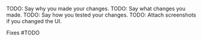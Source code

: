 TODO: Say why you made your changes.
TODO: Say what changes you made.
TODO: Say how you tested your changes.
TODO: Attach screenshots if you changed the UI.

Fixes #TODO

<!--

Do not open a PR until you have:

* Run `make pre-commit -B` to fix codegen and lint problems (build will fail).
* [Signed-off your commits](https://github.com/apps/dco/) (otherwise the DCO check will fail).
* Used [a conventional commit message](https://www.conventionalcommits.org/en/v1.0.0/).


When you open your PR

* "Fixes #" is in both the PR title (for release notes) and this description (to automatically link and close the issue).
* Create the PR as draft.
* Once builds are green, mark your PR "Ready for review".

When changes are requested, please address them and then dismiss the review to get it reviewed again.

-->
